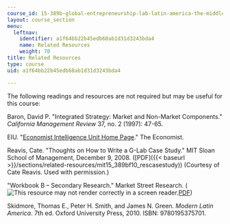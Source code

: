 ```yaml
---
course_id: 15-389b-global-entrepreneurship-lab-latin-america-the-middle-east-and-africa-fall-2010
layout: course_section
menu:
  leftnav:
    identifier: a1f64bb22b45edb68ab1d31d3243bda4
    name: Related Resources
    weight: 70
title: Related Resources
type: course
uid: a1f64bb22b45edb68ab1d31d3243bda4

---
```


The following readings and resources are not required but may be useful for this course:

Baron, David P. "Integrated Strategy: Market and Non-Market Components." _California Management Review_ 37, no. 2 (1997): 47-65.

EIU. "[Economist Intelligence Unit Home Page](http://www.eiu.com/Default.aspx)." The Economist.

Reavis, Cate. "Thoughts on How to Write a G-Lab Case Study." MIT Sloan School of Management, December 9, 2008. ([PDF]({{< baseurl >}}/sections/related-resources/mit15_389bf10_rescasestudy)) (Courtesy of Cate Reavis. Used with permission.)

"Workbook B – Secondary Research." Market Street Research. (![This resource may not render correctly in a screen reader.](/images/inacessible.gif)[PDF](https://www.wallacefoundation.org/knowledge-center/Documents/Workbook-B-Secondary-Research.pdf))

Skidmore, Thomas E., Peter H. Smith, and James N. Green. _Modern Latin America_. 7th ed. Oxford University Press, 2010. ISBN: 9780195375701.